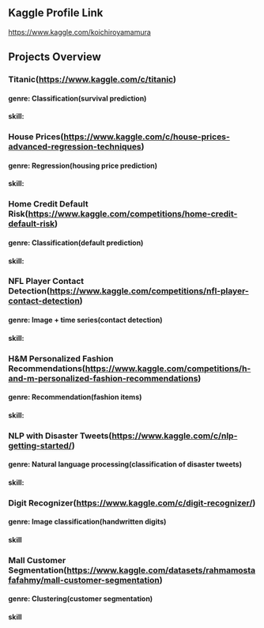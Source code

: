 ## Kaggle Profile Link<br>
https://www.kaggle.com/koichiroyamamura<br>
## Projects Overview<br>
### Titanic(https://www.kaggle.com/c/titanic)</br>
#### genre: Classification(survival prediction)</br>
#### skill:</br> 
### House Prices(https://www.kaggle.com/c/house-prices-advanced-regression-techniques)</br>
#### genre: Regression(housing price prediction)</br>
#### skill:</br>
### Home Credit Default Risk(https://www.kaggle.com/competitions/home-credit-default-risk)</br>
#### genre: Classification(default prediction)</br>
#### skill:</br>
### NFL Player Contact Detection(https://www.kaggle.com/competitions/nfl-player-contact-detection)</br>
#### genre: Image + time series(contact detection)</br>
#### skill:</br>
### H&M Personalized Fashion Recommendations(https://www.kaggle.com/competitions/h-and-m-personalized-fashion-recommendations)</br>
#### genre: Recommendation(fashion items)
#### skill:</br>
### NLP with Disaster Tweets(https://www.kaggle.com/c/nlp-getting-started/)</br>
#### genre: Natural language processing(classification of disaster tweets)</br>
#### skill:</br>
### Digit Recognizer(https://www.kaggle.com/c/digit-recognizer/)</br>
#### genre: Image classification(handwritten digits)</br>
#### skill</br>
### Mall Customer Segmentation(https://www.kaggle.com/datasets/rahmamostafafahmy/mall-customer-segmentation)</br>
#### genre: Clustering(customer segmentation)</br>
#### skill</br>

